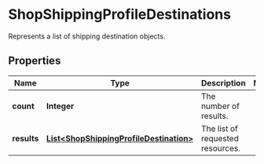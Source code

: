 

# ShopShippingProfileDestinations

Represents a list of shipping destination objects.

## Properties

Name | Type | Description | Notes
------------ | ------------- | ------------- | -------------
**count** | **Integer** | The number of results. | 
**results** | [**List&lt;ShopShippingProfileDestination&gt;**](ShopShippingProfileDestination.md) | The list of requested resources. | 



